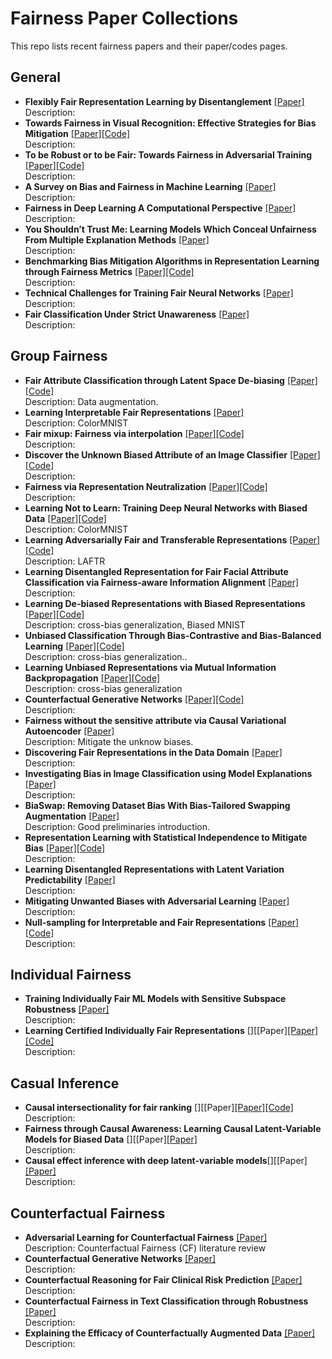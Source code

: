# Fairness Paper Collections
 This repo lists recent fairness papers and their paper/codes pages.



## General

- **Flexibly Fair Representation Learning by Disentanglement** [[Paper]](https://arxiv.org/pdf/1906.02589.pdf)<br>Description: 
- **Towards Fairness in Visual Recognition: Effective Strategies for Bias Mitigation** [[Paper]](https://arxiv.org/pdf/1911.11834.pdf)[[Code]](https://github.com/princetonvisualai/DomainBiasMitigation)<br>Description: 
- **To be Robust or to be Fair: Towards Fairness in Adversarial Training** [[Paper]](https://arxiv.org/pdf/2010.06121.pdf)[[Code]](https://github.com/Ian-Hardy/Fair_Robust_Modeling)<br>Description: 
- **A Survey on Bias and Fairness in Machine Learning** [[Paper]](https://dl.acm.org/doi/pdf/10.1145/3457607?casa_token=0Ssh-gZtJAEAAAAA:M5Kj5NI5cKWhl_zKW_RaAPMtI1NDS81GRNlHiyap7zzfv9oMWYCQZ3vDr212L5TsnLr9GdY2_bM)<br>Description: 
- **Fairness in Deep Learning A Computational Perspective** [[Paper]](https://ieeexplore.ieee.org/stamp/stamp.jsp?arnumber=9113719&casa_token=t65GNZe0PY0AAAAA:8mGUuM9kevQLnsW95VfFRNWtIkEhz8iSjQqfIyE0xZ_BG83w3nK2zIsnoKCGlcznOwKE3jIH&tag=1)<br>Description: 
- **You Shouldn’t Trust Me: Learning Models Which Conceal Unfairness From Multiple Explanation Methods** [[Paper]](http://ceur-ws.org/Vol-2560/paper8.pdf)<br>Description: 
- **Benchmarking Bias Mitigation Algorithms in Representation Learning through Fairness Metrics** [[Paper]](https://openreview.net/pdf?id=OTnqQUEwPKu)[[Code]](https://github.com/charan223/FairDeepLearning)<br>Description: 
- **Technical Challenges for Training Fair Neural Networks** [[Paper]](https://arxiv.org/pdf/2102.06764.pdf)<br>Description: 
- **Fair Classification Under Strict Unawareness** [[Paper]](https://epubs.siam.org/doi/pdf/10.1137/1.9781611976700.23)<br>Description: 

## Group Fairness

- **Fair Attribute Classification through Latent Space De-biasing** [[Paper]](https://arxiv.org/pdf/2012.01469.pdf)[[Code]](https://github.com/princetonvisualai/gan-debiasing)<br>Description:  Data augmentation. 
- **Learning Interpretable Fair Representations** [[Paper]](https://www.researchgate.net/profile/Tianhao-Wang-15/publication/345829940_Learning_Interpretable_Fair_Representations/links/5faf66ef45851518fda2e34e/Learning-Interpretable-Fair-Representations.pdf)<br>Description:  ColorMNIST
- **Fair mixup: Fairness via interpolation** [[Paper]](https://arxiv.org/pdf/2103.06503.pdf)[[Code]](https://github.com/chingyaoc/fair-mixup)<br>Description:  
- **Discover the Unknown Biased Attribute of an Image Classifier** [[Paper]](https://arxiv.org/pdf/2104.14556.pdf)[[Code]](https://github.com/hubertlee915/discover_unknown_biases)<br>Description:  
- **Fairness via Representation Neutralization** [[Paper]](https://proceedings.neurips.cc/paper/2021/file/64ff7983a47d331b13a81156e2f4d29d-Paper.pdf)[[Code]](https://github.com/mndu/RNF-Fairness)<br>Description:
- **Learning Not to Learn: Training Deep Neural Networks with Biased Data** [[Paper]](https://arxiv.org/pdf/1812.10352.pdf)[[Code]](https://github.com/feidfoe/learning-not-to-learn)<br>Description: ColorMNIST
- **Learning Adversarially Fair and Transferable Representations** [[Paper]](http://proceedings.mlr.press/v80/madras18a/madras18a.pdf)[[Code]](https://github.com/VectorInstitute/laftr)<br>Description: LAFTR
- **Learning Disentangled Representation for Fair Facial Attribute Classification via Fairness-aware Information Alignment** [[Paper]](https://www.aaai.org/AAAI21Papers/AAAI-4445.ParkS.pdf)<br>Description: 
- **Learning De-biased Representations with Biased Representations** [[Paper]](https://arxiv.org/pdf/1910.02806.pdf)[[Code]](https://github.com/clovaai/rebias)<br>Description:  cross-bias generalization, Biased MNIST
- **Unbiased Classification Through Bias-Contrastive and Bias-Balanced Learning** [[Paper]](https://proceedings.neurips.cc/paper/2021/file/de8aa43e5d5fa8536cf23e54244476fa-Paper.pdf)[[Code]](https://github.com/grayhong/bias-contrastive-learning)<br>Description:  cross-bias generalization..
- **Learning Unbiased Representations via Mutual Information Backpropagation** [[Paper]](https://openaccess.thecvf.com/content/CVPR2021W/LLID/papers/Ragonesi_Learning_Unbiased_Representations_via_Mutual_Information_Backpropagation_CVPRW_2021_paper.pdf)[[Code]](https://github.com/rugrag/learn-unbiased)<br>Description:  cross-bias generalization
- **Counterfactual Generative Networks** [[Paper]](https://openreview.net/pdf?id=BXewfAYMmJw)[[Code]](https://github.com/autonomousvision/counterfactual_generative_networks)<br> Description:  
- **Fairness without the sensitive attribute via Causal Variational Autoencoder** [[Paper]](https://arxiv.org/pdf/2109.04999.pdf)<br>Description:  Mitigate the unknow biases.
- **Discovering Fair Representations in the Data Domain** [[Paper]](https://openaccess.thecvf.com/content_CVPR_2019/papers/Quadrianto_Discovering_Fair_Representations_in_the_Data_Domain_CVPR_2019_paper.pdf)<br>Description:  
- **Investigating Bias in Image Classification using Model Explanations** [[Paper]](https://arxiv.org/pdf/2012.05463.pdf)<br>Description:  
- **BiaSwap: Removing Dataset Bias With Bias-Tailored Swapping Augmentation** [[Paper]](https://openaccess.thecvf.com/content/ICCV2021/papers/Kim_BiaSwap_Removing_Dataset_Bias_With_Bias-Tailored_Swapping_Augmentation_ICCV_2021_paper.pdf)<br>Description:  Good preliminaries introduction.
- **Representation Learning with Statistical Independence to Mitigate Bias** [[Paper]](https://openaccess.thecvf.com/content/WACV2021/papers/Adeli_Representation_Learning_With_Statistical_Independence_to_Mitigate_Bias_WACV_2021_paper.pdf)[[Code]](https://github.com/QingyuZhao/BR-Net/)<br>Description:  
- **Learning Disentangled Representations with Latent Variation Predictability** [[Paper]](https://arxiv.org/pdf/2007.12885.pdf)<br>Description:  
- **Mitigating Unwanted Biases with Adversarial Learning** [[Paper]](https://dl.acm.org/doi/pdf/10.1145/3278721.3278779)<br>Description:  
- **Null-sampling for Interpretable and Fair Representations** [[Paper]](https://arxiv.org/pdf/2008.05248.pdf)[[Code]](https://github.com/predictive-analytics-lab/nifr)<br>Description:  

##  Individual Fairness

- **Training Individually Fair ML Models with Sensitive Subspace Robustness** [[Paper]](https://arxiv.org/pdf/1907.00020.pdf)<br>Description: 
- **Learning Certified Individually Fair Representations** [][[Paper][[Paper]](https://arxiv.org/pdf/2002.10312.pdf)[[Code]](https://github.com/QingyuZhao/BR-Net/)<br>Description: 

##  Casual Inference

- **Causal intersectionality for fair ranking** [][[Paper][[Paper]](https://arxiv.org/pdf/2006.08688.pdf)[[Code]](https://github.com/DataResponsibly/CIFRank)<br>Description: 
- **Fairness through Causal Awareness: Learning Causal Latent-Variable Models for Biased Data** [][[Paper][[Paper]](https://dl.acm.org/doi/pdf/10.1145/3287560.3287564)<br>Description: 
- **Causal effect inference with deep latent-variable models**[][[Paper][[Paper]](https://arxiv.org/pdf/1705.08821.pdf)<br>Description: 

##  Counterfactual Fairness

- **Adversarial Learning for Counterfactual Fairness** [[Paper]](https://arxiv.org/pdf/2008.13122.pdf)<br>Description: Counterfactual Fairness (CF) literature review
- **Counterfactual Generative Networks** [[Paper]](https://arxiv.org/pdf/2101.06046.pdf)<br>Description: 
- **Counterfactual Reasoning for Fair Clinical Risk Prediction** [[Paper]](http://proceedings.mlr.press/v106/pfohl19a/pfohl19a.pdf)<br>Description: 
- **Counterfactual Fairness in Text Classification through Robustness** [[Paper]](https://dl.acm.org/doi/pdf/10.1145/3306618.3317950)<br>Description: 
- **Explaining the Efficacy of Counterfactually Augmented Data** [[Paper]](https://arxiv.org/pdf/2010.02114.pdf)<br>Description: 

